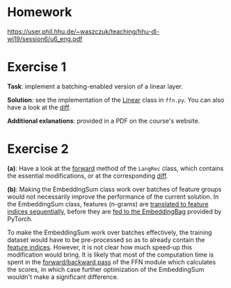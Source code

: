 # Homework

https://user.phil.hhu.de/~waszczuk/teaching/hhu-dl-wi19/session6/u6_eng.pdf


# Exercise 1

**Task**: implement a batching-enabled version of a linear layer.

**Solution**: see the implementation of the [Linear](ffn.py#L80-L163) class in
`ffn.py`.  You can also have a look at the
[diff](../../../../commit/353297ff43a7826bb0f5d7710f88aa7e0e5a0520#diff-260db1f91a179af71039b4cd0c33aee2).

**Additional exlanations**: provided in a PDF on the course's website.


# Exercise 2

**(a)**: Have a look at the [forward](main.py#L116-L124) method of the
`LangRec` class, which contains the essential modifications, or at the corresponding
[diff](../../../../commit/353297ff43a7826bb0f5d7710f88aa7e0e5a0520#diff-27b1afc4ec2e27f1b130d69e5c421b28).

**(b)**: Making the EmbeddingSum class work over batches of feature groups
would not necessarily improve the performance of the current solution.  In the
EmbeddingSum class, features (n-grams) are [translated to feature indices
sequentially](embedding.py#L96-L100), before they are [fed to the
EmbeddingBag](embedding.py#L102-L103) provided by PyTorch.

To make the EmbeddingSum work over batches effectively, the training dataset
would have to be pre-processed so as to already contain the [feature
indices](embedding.py#L102).  However, it is not clear how much speed-up this
modification would bring.  It is likely that most of the computation time is
spent in the [forward/backward pass](main.py#L123) of the FFN module which
calculates the scores, in which case further optimization of the EmbeddingSum
wouldn't make a significant difference.
